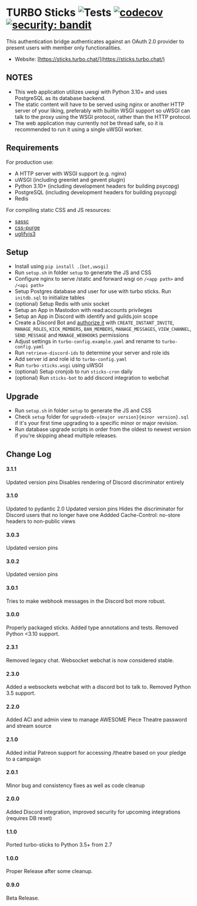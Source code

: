 TURBO Sticks ![Tests](https://github.com/ffsit/turbo-sticks/actions/workflows/tests.yml/badge.svg) [![codecov](https://codecov.io/gh/ffsit/turbo-sticks/branch/master/graph/badge.svg?token=FwmwmUFWnq)](https://codecov.io/gh/ffsit/turbo-sticks) [![security: bandit](https://img.shields.io/badge/security-bandit-yellow.svg)](https://github.com/PyCQA/bandit)
===========

This authentication bridge authenticates against an OAuth 2.0 provider to present users with member only functionalities.

* Website: [https://sticks.turbo.chat/](https://sticks.turbo.chat/)

NOTES
-----------
* This web application utilizes uwsgi with Python 3.10+ and uses PostgreSQL as its database backend.
* The static content will have to be served using nginx or another HTTP server of your liking, preferably with builtin WSGI support so uWSGI can talk to the proxy using the WSGI protocol, rather than the HTTP protocol.
* The web application may currently not be thread safe, so it is recommended to run it using a single uWSGI worker.

Requirements
-----------
For production use:
* A HTTP server with WSGI support (e.g. nginx)
* uWSGI (including greenlet and gevent plugin)
* Python 3.10+ (including development headers for building psycopg)
* PostgreSQL (including development headers for building psycopg)
* Redis

For compiling static CSS and JS resources:
* [sassc](https://github.com/sass/sassc)
* [css-purge](https://github.com/rbtech/css-purge)
* [uglifyjs3](https://github.com/ckfinder/UglifyJS2)

Setup
-----------
* Install using `pip install .[bot,uwsgi]`
* Run `setup.sh` in folder `setup` to generate the JS and CSS
* Configure nginx to serve /static and forward wsgi on `/<app path>` and `/<api path>`
* Setup Postgres database and user for use with turbo sticks. Run `initdb.sql` to initialize tables
* (optional) Setup Redis with unix socket
* Setup an App in Mastodon with read:accounts privileges
* Setup an App in Discord with identify and guilds.join scope
* Create a Discord Bot and [authorize it](https://discordapp.com/developers/docs/topics/oauth2#bot-authorization-flow) with `CREATE_INSTANT_INVITE`, `MANAGE_ROLES`, `KICK_MEMBERS`, `BAN_MEMBERS`, `MANAGE_MESSAGES`, `VIEW_CHANNEL`, `SEND_MESSAGE` and `MANAGE_WEBHOOKS` permissions
* Adjust settings in `turbo-config.example.yaml` and rename to `turbo-config.yaml`
* Run `retrieve-discord-ids` to determine your server and role ids
* Add server id and role id to `turbo-config.yaml`
* Run `turbo-sticks.wsgi` using uWSGI
* (optional) Setup cronjob to run `sticks-cron` daily
* (optional) Run `sticks-bot` to add discord integration to webchat

Upgrade
-----------
* Run `setup.sh` in folder `setup` to generate the JS and CSS
* Check `setup` folder for `upgradedb-v{major version}{minor version}.sql` if it's your first time upgrading to a specific minor or major revision.
* Run database upgrade scripts in order from the oldest to newest version if you're skipping ahead multiple releases.

Change Log
-----------
#### 3.1.1
Updated version pins
Disables rendering of Discord discriminator entirely
#### 3.1.0
Updated to pydantic 2.0
Updated version pins
Hides the discriminator for Discord users that no longer have one
Addded Cache-Control: no-store headers to non-public views
#### 3.0.3
Updated version pins
#### 3.0.2
Updated version pins
#### 3.0.1
Tries to make webhook messages in the Discord bot more robust.
#### 3.0.0
Properly packaged sticks.
Added type annotations and tests.
Removed Python <3.10 support.
#### 2.3.1
Removed legacy chat. Websocket webchat is now considered stable.
#### 2.3.0
Added a websockets webchat with a discord bot to talk to.
Removed Python 3.5 support.
#### 2.2.0
Added ACl and admin view to manage AWESOME Piece Theatre password and stream source
#### 2.1.0
Added initial Patreon support for accessing /theatre based on your pledge to a campaign
#### 2.0.1
Minor bug and consistency fixes as well as code cleanup
#### 2.0.0
Added Discord integration, improved security for upcoming integrations (requires DB reset)
#### 1.1.0
Ported turbo-sticks to Python 3.5+ from 2.7
#### 1.0.0
Proper Release after some cleanup.
#### 0.9.0
Beta Release.
